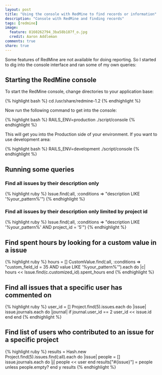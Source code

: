 ```yaml
---
layout: post
title: "Using the console with RedMine to find records or information"
description: "Console with RedMine and finding records"
tags: [redmine]
image:
  feature: 8160262794_3ba58b187f_o.jpg
  credit: Aaron Addleman
comments: true
share: true
---
```



Some features of RedMine are not available for doing reporting. So I started to dig into the console interface and ran some of my own queries:

## Starting the RedMine console

To start the RedMine console, change directories to your application base:

{% highlight bash %}
cd /usr/share/redmine-1.2
{% endhighlight %}

Now run the following command to get into the console:

{% highlight bash %}
RAILS_ENV=production ./script/console
{% endhighlight %}

This will get you into the Production side of your environment. If you want to use development area:

{% highlight bash %}
RAILS_ENV=development ./script/console
{% endhighlight %}

## Running some queries

### Find all issues by their description only

{% highlight ruby %}
Issue.find(:all, :conditions =&gt; "description LIKE '%your_pattern%'")
{% endhighlight %}

### Find all issues by their description only limited by project id

{% highlight ruby %}
Issue.find(:all, :conditions =&gt; "description LIKE '%your_pattern%' AND project_id = '5'")
{% endhighlight %}

## Find spent hours by looking for a custom value in a issue

{% highlight ruby %}
hours = []
CustomValue.find(:all, :conditions =&gt; "custom_field_id = 35 AND value LIKE '%your_pattern%'").each do |c|
hours << Issue.find(c.customized_id).spent_hours
end
{% endhighlight %}

## Find all issues that a specific user has commented on

{% highlight ruby %}
user_id = []
Project.find(5).issues.each do |issue|
  issue.journals.each do |journal|
  if journal.user_id == 2
    user_id << issue.id
  end
end
{% endhighlight %}

## Find list of users who contributed to an issue for a specific project

{% highlight ruby %}
results = Hash.new
Project.find(5).issues.find(:all).each do |issue|
  people = []
  issue.journals.each do |j|
    people << user
  end
  results["#{issue}"] = people unless people.empty?
end
y results
{% endhighlight %}
